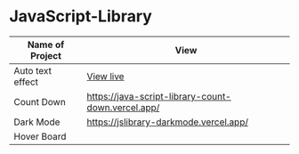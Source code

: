 # JavaScript-Library


| Name of Project | View |
| --- | --- |
| Auto text effect |[View live](https://java-script-library.vercel.app/) |
| Count Down | https://java-script-library-count-down.vercel.app/ |
| Dark Mode | https://jslibrary-darkmode.vercel.app/ |
| Hover Board|  |

